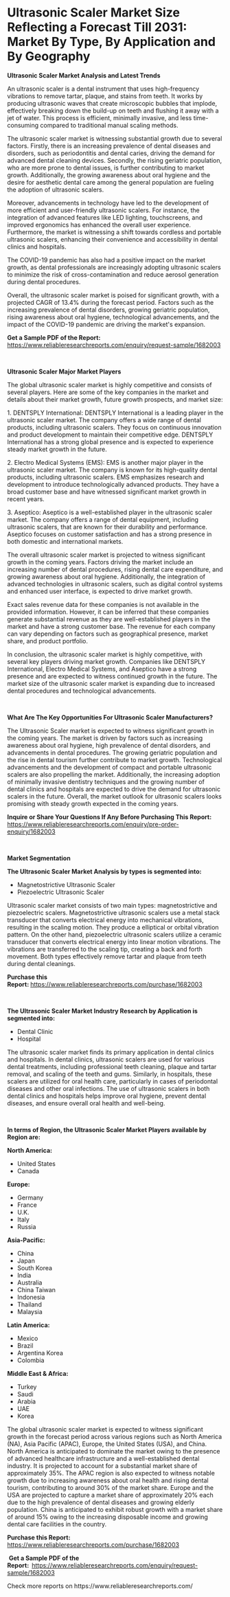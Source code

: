 <p><h1>Ultrasonic Scaler Market Size Reflecting a Forecast Till 2031: Market By Type, By Application and By Geography</h1></p><p><strong>Ultrasonic Scaler Market Analysis and Latest Trends</strong></p>
<p><p>An ultrasonic scaler is a dental instrument that uses high-frequency vibrations to remove tartar, plaque, and stains from teeth. It works by producing ultrasonic waves that create microscopic bubbles that implode, effectively breaking down the build-up on teeth and flushing it away with a jet of water. This process is efficient, minimally invasive, and less time-consuming compared to traditional manual scaling methods.</p><p>The ultrasonic scaler market is witnessing substantial growth due to several factors. Firstly, there is an increasing prevalence of dental diseases and disorders, such as periodontitis and dental caries, driving the demand for advanced dental cleaning devices. Secondly, the rising geriatric population, who are more prone to dental issues, is further contributing to market growth. Additionally, the growing awareness about oral hygiene and the desire for aesthetic dental care among the general population are fueling the adoption of ultrasonic scalers.</p><p>Moreover, advancements in technology have led to the development of more efficient and user-friendly ultrasonic scalers. For instance, the integration of advanced features like LED lighting, touchscreens, and improved ergonomics has enhanced the overall user experience. Furthermore, the market is witnessing a shift towards cordless and portable ultrasonic scalers, enhancing their convenience and accessibility in dental clinics and hospitals.</p><p>The COVID-19 pandemic has also had a positive impact on the market growth, as dental professionals are increasingly adopting ultrasonic scalers to minimize the risk of cross-contamination and reduce aerosol generation during dental procedures.</p><p>Overall, the ultrasonic scaler market is poised for significant growth, with a projected CAGR of 13.4% during the forecast period. Factors such as the increasing prevalence of dental disorders, growing geriatric population, rising awareness about oral hygiene, technological advancements, and the impact of the COVID-19 pandemic are driving the market's expansion.</p></p>
<p><strong>Get a Sample PDF of the Report:&nbsp;</strong> <a href="https://www.reliableresearchreports.com/enquiry/request-sample/1682003">https://www.reliableresearchreports.com/enquiry/request-sample/1682003</a></p>
<p>&nbsp;</p>
<p><strong>Ultrasonic Scaler Major Market Players</strong></p>
<p><p>The global ultrasonic scaler market is highly competitive and consists of several players. Here are some of the key companies in the market and details about their market growth, future growth prospects, and market size:</p><p>1. DENTSPLY International: DENTSPLY International is a leading player in the ultrasonic scaler market. The company offers a wide range of dental products, including ultrasonic scalers. They focus on continuous innovation and product development to maintain their competitive edge. DENTSPLY International has a strong global presence and is expected to experience steady market growth in the future.</p><p>2. Electro Medical Systems (EMS): EMS is another major player in the ultrasonic scaler market. The company is known for its high-quality dental products, including ultrasonic scalers. EMS emphasizes research and development to introduce technologically advanced products. They have a broad customer base and have witnessed significant market growth in recent years.</p><p>3. Aseptico: Aseptico is a well-established player in the ultrasonic scaler market. The company offers a range of dental equipment, including ultrasonic scalers, that are known for their durability and performance. Aseptico focuses on customer satisfaction and has a strong presence in both domestic and international markets.</p><p>The overall ultrasonic scaler market is projected to witness significant growth in the coming years. Factors driving the market include an increasing number of dental procedures, rising dental care expenditure, and growing awareness about oral hygiene. Additionally, the integration of advanced technologies in ultrasonic scalers, such as digital control systems and enhanced user interface, is expected to drive market growth.</p><p>Exact sales revenue data for these companies is not available in the provided information. However, it can be inferred that these companies generate substantial revenue as they are well-established players in the market and have a strong customer base. The revenue for each company can vary depending on factors such as geographical presence, market share, and product portfolio.</p><p>In conclusion, the ultrasonic scaler market is highly competitive, with several key players driving market growth. Companies like DENTSPLY International, Electro Medical Systems, and Aseptico have a strong presence and are expected to witness continued growth in the future. The market size of the ultrasonic scaler market is expanding due to increased dental procedures and technological advancements.</p></p>
<p>&nbsp;</p>
<p><strong>What Are The Key Opportunities For Ultrasonic Scaler Manufacturers?</strong></p>
<p><p>The Ultrasonic Scaler market is expected to witness significant growth in the coming years. The market is driven by factors such as increasing awareness about oral hygiene, high prevalence of dental disorders, and advancements in dental procedures. The growing geriatric population and the rise in dental tourism further contribute to market growth. Technological advancements and the development of compact and portable ultrasonic scalers are also propelling the market. Additionally, the increasing adoption of minimally invasive dentistry techniques and the growing number of dental clinics and hospitals are expected to drive the demand for ultrasonic scalers in the future. Overall, the market outlook for ultrasonic scalers looks promising with steady growth expected in the coming years.</p></p>
<p><strong>Inquire or Share Your Questions If Any Before Purchasing This Report:</strong> <a href="https://www.reliableresearchreports.com/enquiry/pre-order-enquiry/1682003">https://www.reliableresearchreports.com/enquiry/pre-order-enquiry/1682003</a></p>
<p>&nbsp;</p>
<p><strong>Market Segmentation</strong></p>
<p><strong>The Ultrasonic Scaler Market Analysis by types is segmented into:</strong></p>
<p><ul><li>Magnetostrictive Ultrasonic Scaler</li><li>Piezoelectric Ultrasonic Scaler</li></ul></p>
<p><p>Ultrasonic scaler market consists of two main types: magnetostrictive and piezoelectric scalers. Magnetostrictive ultrasonic scalers use a metal stack transducer that converts electrical energy into mechanical vibrations, resulting in the scaling motion. They produce a elliptical or orbital vibration pattern. On the other hand, piezoelectric ultrasonic scalers utilize a ceramic transducer that converts electrical energy into linear motion vibrations. The vibrations are transferred to the scaling tip, creating a back and forth movement. Both types effectively remove tartar and plaque from teeth during dental cleanings.</p></p>
<p><strong>Purchase this Report:&nbsp;</strong><a href="https://www.reliableresearchreports.com/purchase/1682003">https://www.reliableresearchreports.com/purchase/1682003</a></p>
<p>&nbsp;</p>
<p><strong>The Ultrasonic Scaler Market Industry Research by Application is segmented into:</strong></p>
<p><ul><li>Dental Clinic</li><li>Hospital</li></ul></p>
<p><p>The ultrasonic scaler market finds its primary application in dental clinics and hospitals. In dental clinics, ultrasonic scalers are used for various dental treatments, including professional teeth cleaning, plaque and tartar removal, and scaling of the teeth and gums. Similarly, in hospitals, these scalers are utilized for oral health care, particularly in cases of periodontal diseases and other oral infections. The use of ultrasonic scalers in both dental clinics and hospitals helps improve oral hygiene, prevent dental diseases, and ensure overall oral health and well-being.</p></p>
<p>&nbsp;</p>
<p><strong>In terms of Region, the Ultrasonic Scaler Market Players available by Region are:</strong></p>
<p>
    <p> <strong> North America: </strong>
        <ul>
            <li>United States</li>
            <li>Canada</li>
        </ul>
        </p> 
    <p> <strong> Europe: </strong>
        <ul>
            <li>Germany</li>
            <li>France</li>
            <li>U.K.</li>
            <li>Italy</li>
            <li>Russia</li>
        </ul>
        </p> 
    <p> <strong> Asia-Pacific: </strong>
        <ul>
            <li>China</li>
            <li>Japan</li>
            <li>South Korea</li>
            <li>India</li>
            <li>Australia</li>
            <li>China Taiwan</li>
            <li>Indonesia</li>
            <li>Thailand</li>
            <li>Malaysia</li>
        </ul>
        </p> 
    <p> <strong> Latin America: </strong>
        <ul>
            <li>Mexico</li>
            <li>Brazil</li>
            <li>Argentina Korea</li>
            <li>Colombia</li>
        </ul>
        </p> 
    <p> <strong> Middle East & Africa: </strong>
        <ul>
            <li>Turkey</li>
            <li>Saudi</li>
            <li>Arabia</li>
            <li>UAE</li>
            <li>Korea</li>
        </ul>
    </p>
    </p>
<p><p>The global ultrasonic scaler market is expected to witness significant growth in the forecast period across various regions such as North America (NA), Asia Pacific (APAC), Europe, the United States (USA), and China. North America is anticipated to dominate the market owing to the presence of advanced healthcare infrastructure and a well-established dental industry. It is projected to account for a substantial market share of approximately 35%. The APAC region is also expected to witness notable growth due to increasing awareness about oral health and rising dental tourism, contributing to around 30% of the market share. Europe and the USA are projected to capture a market share of approximately 20% each due to the high prevalence of dental diseases and growing elderly population. China is anticipated to exhibit robust growth with a market share of around 15% owing to the increasing disposable income and growing dental care facilities in the country.</p></p>
<p><strong>Purchase this Report: </strong><a href="https://www.reliableresearchreports.com/purchase/1682003">https://www.reliableresearchreports.com/purchase/1682003</a></p>
<p>&nbsp;<strong>Get a Sample PDF of the Report:&nbsp;&nbsp;</strong><a href="https://www.reliableresearchreports.com/enquiry/request-sample/1682003">https://www.reliableresearchreports.com/enquiry/request-sample/1682003</a></p>
<p><strong></strong></p>
<p>Check more reports on https://www.reliableresearchreports.com/</p>